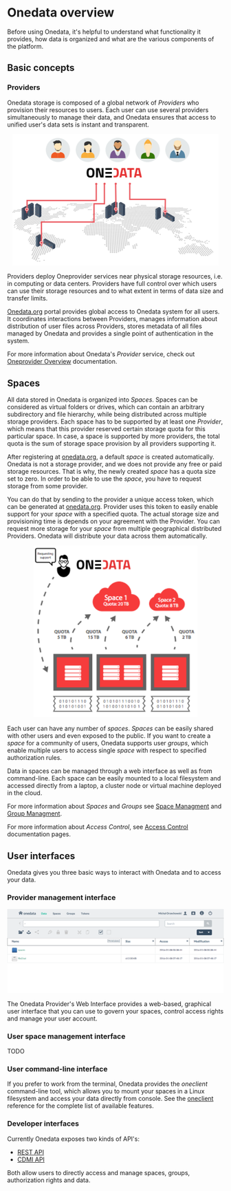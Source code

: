 # Onedata overview

Before using Onedata, it's helpful to understand what functionality it provides, how data is organized and what are the various components of the platform.


## Basic concepts

### Providers
Onedata storage is composed of a global network of *Providers* who provision their resources to users. Each user can use several providers simultaneously to manage their data, and Onedata ensures that access to unified user's data sets is instant and transparent.

<p align="center">
<img src="img/overview_3d_map_with_users.png" width="480">
</p>

Providers deploy Oneprovider services near physical storage resources, i.e. in computing or data centers.
Providers have full control over which users can use their storage resources and to what extent in terms of data size and transfer limits.



[Onedata.org](onedata.org) portal provides global access to Onedata system for all users. It coordinates interactions between Providers, manages information about distribution of user files across Providers, stores metadata of all files managed by Onedata and provides a single point of authentication in the system.

For more information about Onedata's  *Provider* service, check out [Oneprovider Overview](provider_overview.md) documentation.

## Spaces
All data stored in Onedata is organized into *Spaces*. Spaces can be considered as virtual folders or drives, which can contain an arbitrary subdirectory and file hierarchy, while being distributed across multiple storage providers. Each space has to be supported by at least one *Provider*, which means that this provider reserved certain storage quota for this particular space. In case, a space is supported by more providers, the total quota is the sum of storage space provision by all providers supporting it.

After registering at [onedata.org](onedata.org), a default *space* is created automatically. Onedata is not a storage provider, and we does not provide any free or paid storage resources. That is why, the newly created *space* has a quota size set to zero. In order to be able to use the *space*, you have to request storage from some provider. 

You can do that by sending to the provider a unique access token, which can be generated at [onedata.org](onedata.org). Provider uses this token to easily enable support for your *space* with a specified quota. The actual storage size and provisioning time is depends on your agreement with the Provider. You can request more storage for your *space* from multiple geographical distributed Providers. Onedata will distribute your data across them automatically.

<p align="center">
<img src="img/spaces_model1.png" width="380">
</p>

Each user can have any number of *spaces*. *Spaces* can be easily shared with other users and even exposed to the public. If you want to create a *space* for a community of users, Onedata supports user *groups*, which enable multiple users to access single *space* with respect to specified authorization rules.

Data in spaces can be managed through a web interface as well as from command-line. Each space can be easily mounted to a local filesystem and accessed directly from a laptop, a cluster node or virtual machine deployed in the cloud.

For more information about *Spaces* and *Groups* see [Space Managment](space_management.md) and [Group Managment](group_management.md).

For more information about *Access Control*, see [Access Control](access_control.md) documentation pages.


## User interfaces

Onedata gives you three basic ways to interact with Onedata and to access your data.

### Provider management interface

<p align="center">
<img src="img/provider_gui_screen.png" width="780">
</p>

The Onedata Provider's Web Interface provides a web-based, graphical user interface that you can use to govern your spaces, control access rights and manage your user account.

### User space management interface
 TODO

### User command-line interface

If you prefer to work from the terminal, Onedata provides the *oneclient* command-line tool, which allows you to mount your spaces in a Linux filesystem and access your data directly from console. See the [oneclient](oneclient.md) reference for the complete list of available features.

### Developer interfaces

Currently Onedata exposes two kinds of API's:

- [REST API](rest.md)
- [CDMI API](cdmi.md)

Both allow users to directly access and manage spaces, groups, authorization rights and data.

